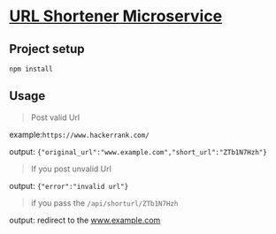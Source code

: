 # [URL Shortener Microservice](https://www.freecodecamp.org/learn/apis-and-microservices/apis-and-microservices-projects/url-shortener-microservice)

## Project setup
```
npm install
```
## Usage

> Post valid Url

example:``` https://www.hackerrank.com/ ```

output: ``` {"original_url":"www.example.com","short_url":"ZTb1N7Hzh"} ```

> If you post unvalid Url

output: ``` {"error":"invalid url"} ```

> if you pass the ``` /api/shorturl/ZTb1N7Hzh ```

output: redirect to the www.example.com
